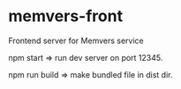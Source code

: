 # memvers-front
Frontend server for Memvers service

npm start => run dev server on port 12345.

npm run build => make bundled file in dist dir.
